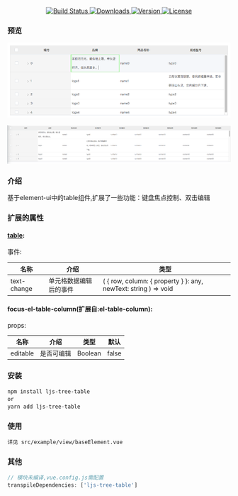 <p align="center">
  <a href="https://circleci.com/gh/LiuJiangshan/ljs-tree-table/tree/element">
    <img src="https://img.shields.io/circleci/project/github/LiuJiangshan/ljs-tree-table/element.svg" alt="Build Status">
  </a>
  <a href="https://npmcharts.com/compare/ljs-tree-table?minimal=true">
    <img src="https://img.shields.io/npm/dm/ljs-tree-table.svg" alt="Downloads">
  </a>
  <a href="https://www.npmjs.com/package/ljs-tree-table">
    <img src="https://img.shields.io/npm/v/ljs-tree-table.svg" alt="Version">
  </a>
  <a href="https://www.npmjs.com/package/ljs-tree-table">
    <img src="https://img.shields.io/npm/l/ljs-tree-table.svg" alt="License">
  </a>
  <br>
</p>

### 预览
![avatar](preview1.png)

![avatar](preview2.png)

### 介绍
基于element-ui中的table组件,扩展了一些功能：键盘焦点控制、双击编辑

### 扩展的属性
#### <a href="https://element.eleme.io/#/zh-CN/component/table">table</a>:

事件:

| 名称        | 介绍                   | 类型                                                         |
| ----------- | ---------------------- | ------------------------------------------------------------ |
| text-change | 单元格数据编辑后的事件 | ( { row, column: { property } }: any, newText: string ) => void |

#### focus-el-table-column(扩展自:el-table-column):

props:

| 名称     | 介绍       | 类型    | 默认  |
| -------- | ---------- | ------- | ----- |
| editable | 是否可编辑 | Boolean | false |



### 安装

```bash
npm install ljs-tree-table
or
yarn add ljs-tree-table
```

### 使用
```bash
详见 src/example/view/baseElement.vue
```
### 其他
```javascript
// 模块未编译,vue.config.js需配置
transpileDependencies: ['ljs-tree-table']
```
